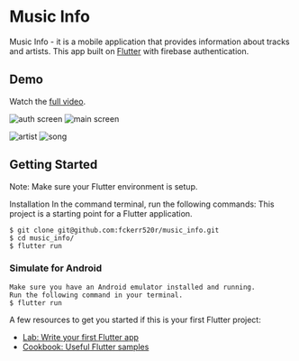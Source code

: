 # Music Info

Music Info - it is a mobile application that provides information about tracks and artists. This app built on [Flutter](https://flutter.dev/) with firebase authentication.

## Demo

Watch the [full video](https://youtu.be/1U8ityo9Kc8).

![auth screen](https://i.postimg.cc/3NvJ0Typ/image.png)
![main screen](https://i.postimg.cc/TYbpprmS/image.png)

![artist](https://i.postimg.cc/HxRTmkY5/image.png)
![song](https://i.postimg.cc/FKkPqrBw/image.png)

## Getting Started

Note: Make sure your Flutter environment is setup.

Installation
In the command terminal, run the following commands:
This project is a starting point for a Flutter application.

```
$ git clone git@github.com:fckerr520r/music_info.git
$ cd music_info/
$ flutter run

```

### Simulate for Android
```
Make sure you have an Android emulator installed and running.
Run the following command in your terminal.
$ flutter run
```


A few resources to get you started if this is your first Flutter project:

- [Lab: Write your first Flutter app](https://flutter.dev/docs/get-started/codelab)
- [Cookbook: Useful Flutter samples](https://flutter.dev/docs/cookbook)

